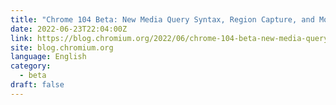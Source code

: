 ```yaml
---
title: "Chrome 104 Beta: New Media Query Syntax, Region Capture, and More"
date: 2022-06-23T22:04:00Z
link: https://blog.chromium.org/2022/06/chrome-104-beta-new-media-query-syntax.html?utm_medium=RSS&utm_source=news.12bit.vn
site: blog.chromium.org
language: English
category:
  - beta
draft: false
---
```

